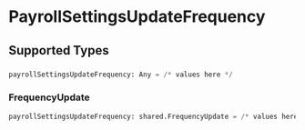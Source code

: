 # PayrollSettingsUpdateFrequency


## Supported Types

### 

```python
payrollSettingsUpdateFrequency: Any = /* values here */
```

### FrequencyUpdate

```python
payrollSettingsUpdateFrequency: shared.FrequencyUpdate = /* values here */
```

